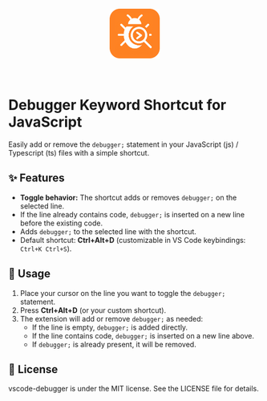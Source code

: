 <br>
<div align="center">
   <img src="images/icon.png" alt="Debugger Icon" width="100"/>
</div>
<br>
<br>

# Debugger Keyword Shortcut for JavaScript

Easily add or remove the `debugger;` statement in your JavaScript (js) / Typescript (ts) files with a simple shortcut.

## ✨ Features

- **Toggle behavior:** The shortcut adds or removes `debugger;` on the selected line.
- If the line already contains code, `debugger;` is inserted on a new line before the existing code.
- Adds `debugger;` to the selected line with the shortcut.
- Default shortcut: **Ctrl+Alt+D** (customizable in VS Code keybindings: `Ctrl+K Ctrl+S`).

## 🚀 Usage

1. Place your cursor on the line you want to toggle the `debugger;` statement.
2. Press **Ctrl+Alt+D** (or your custom shortcut).
3. The extension will add or remove `debugger;` as needed:
   - If the line is empty, `debugger;` is added directly.
   - If the line contains code, `debugger;` is inserted on a new line above.
   - If `debugger;` is already present, it will be removed.

## 📄 License

vscode-debugger is under the MIT license. See the LICENSE file for details.
